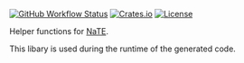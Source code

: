 [![GitHub Workflow Status](https://img.shields.io/github/workflow/status/Kijewski/nate/CI)](https://github.com/Kijewski/nate/actions/workflows/ci.yml)
[![Crates.io](https://img.shields.io/crates/v/nate-common)](https://crates.io/crates/nate-common)
[![License](https://img.shields.io/crates/l/nate-common?color=informational)](/LICENSES)

Helper functions for [NaTE](https://crates.io/crates/nate).

This libary is used during the runtime of the generated code.
